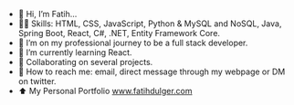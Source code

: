 - 👋 Hi, I’m Fatih...
- 🧑‍🎓 Skills: HTML, CSS, JavaScript, Python & MySQL and NoSQL, Java, Spring Boot, React, C#, .NET, Entity Framework Core.
- 👀 I’m on my professional journey to be a full stack developer.
- 🌱 I’m currently learning React.
- 💞️ Collaborating on several projects. 
- 📩 How to reach me: email, direct message through my webpage or DM on twitter. 
- ⬆️ My Personal Portfolio www.fatihdulger.com

<!---
fatihdulger/fatihdulger is a ✨ special ✨ repository because its `README.md` (this file) appears on your GitHub profile.
You can click the Preview link to take a look at your changes.
--->
